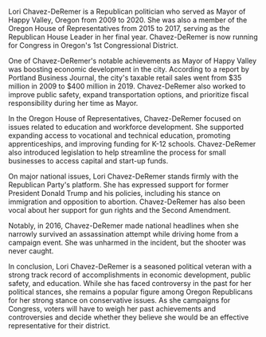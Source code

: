 Lori Chavez-DeRemer is a Republican politician who served as Mayor of Happy Valley, Oregon from 2009 to 2020. She was also a member of the Oregon House of Representatives from 2015 to 2017, serving as the Republican House Leader in her final year. Chavez-DeRemer is now running for Congress in Oregon's 1st Congressional District.

One of Chavez-DeRemer's notable achievements as Mayor of Happy Valley was boosting economic development in the city. According to a report by Portland Business Journal, the city's taxable retail sales went from $35 million in 2009 to $400 million in 2019. Chavez-DeRemer also worked to improve public safety, expand transportation options, and prioritize fiscal responsibility during her time as Mayor.

In the Oregon House of Representatives, Chavez-DeRemer focused on issues related to education and workforce development. She supported expanding access to vocational and technical education, promoting apprenticeships, and improving funding for K-12 schools. Chavez-DeRemer also introduced legislation to help streamline the process for small businesses to access capital and start-up funds.

On major national issues, Lori Chavez-DeRemer stands firmly with the Republican Party's platform. She has expressed support for former President Donald Trump and his policies, including his stance on immigration and opposition to abortion. Chavez-DeRemer has also been vocal about her support for gun rights and the Second Amendment.

Notably, in 2016, Chavez-DeRemer made national headlines when she narrowly survived an assassination attempt while driving home from a campaign event. She was unharmed in the incident, but the shooter was never caught.

In conclusion, Lori Chavez-DeRemer is a seasoned political veteran with a strong track record of accomplishments in economic development, public safety, and education. While she has faced controversy in the past for her political stances, she remains a popular figure among Oregon Republicans for her strong stance on conservative issues. As she campaigns for Congress, voters will have to weigh her past achievements and controversies and decide whether they believe she would be an effective representative for their district.
